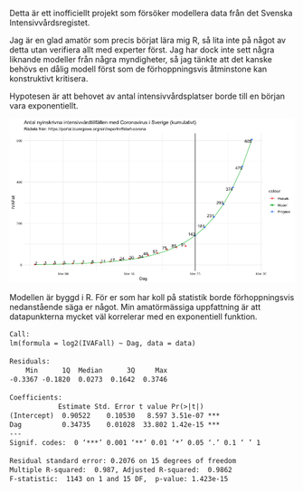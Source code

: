 Detta är ett inofficiellt projekt som försöker modellera data från det Svenska Intensivvårdsregistet.

Jag är en glad amatör som precis börjat lära mig R, så lita inte på något av detta utan verifiera allt med experter först. Jag har dock inte sett några liknande modeller från några myndigheter, så jag tänkte att det kanske behövs en dålig modell först som de förhoppningsvis åtminstone kan konstruktivt kritisera.

Hypotesen är att behovet av antal intensivvårdsplatser borde till en början vara exponentiellt.

![SIR modell](https://github.com/joelonsql/sir/blob/master/sir.png?raw=true "SIR modell")

Modellen är byggd i R. För er som har koll på statistik borde förhoppningsvis nedanstående säga er något. Min amatörmässiga uppfattning är att datapunkterna mycket väl korrelerar med en exponentiell funktion.

```
Call:
lm(formula = log2(IVAFall) ~ Dag, data = data)

Residuals:
    Min      1Q  Median      3Q     Max 
-0.3367 -0.1820  0.0273  0.1642  0.3746 

Coefficients:
            Estimate Std. Error t value Pr(>|t|)    
(Intercept)  0.90522    0.10530   8.597 3.51e-07 ***
Dag          0.34735    0.01028  33.802 1.42e-15 ***
---
Signif. codes:  0 ‘***’ 0.001 ‘**’ 0.01 ‘*’ 0.05 ‘.’ 0.1 ‘ ’ 1

Residual standard error: 0.2076 on 15 degrees of freedom
Multiple R-squared:  0.987,	Adjusted R-squared:  0.9862 
F-statistic:  1143 on 1 and 15 DF,  p-value: 1.423e-15
```

